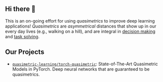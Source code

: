 ## Hi there 👋

This is an on-going effort for using *quasimetrics* to improve deep learning applications! *Quasimetrics* are *asymmetrical* distances that show up in our every day lives (e.g., walking on a hill), and are integral in <ins>decision making</ins> and <ins>task solving</ins>. 

## Our Projects

+ [`quasimetric-learning/torch-quasimetric`](https://github.com/quasimetric-learning/torch-quasimetric): State-of-The-Art Quasimetric Models in PyTorch. Deep neural networks that are guaranteed to be quasimetrics.


<!--
## Quasimetric Papers

## Members

+ Tongzhou Wang [@ssnl](http://github.com/ssnl)
-->
